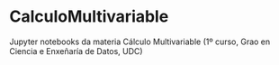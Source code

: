 # CalculoMultivariable
Jupyter notebooks da materia Cálculo Multivariable (1º curso, Grao en Ciencia e Enxeñaría de Datos, UDC)
